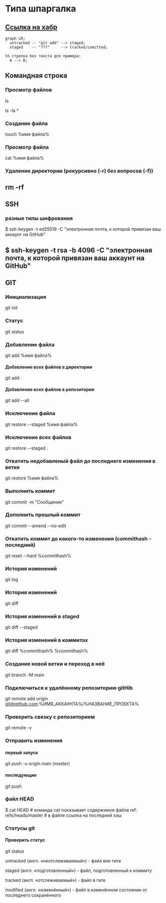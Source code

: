 # Типа шпаргалка
[Ссылка на хабр](https://habr.com/ru/companies/ruvds/articles/599929/)
----

```mermaid
graph LR;
  untracked -- "git add" --> staged;
  staged    -- "???"     --> tracked/comitted;

%% стрелка без текста для примера: 
  A --> B;
``` 

## Командная строка
### Просмотр файлов
ls

ls -la *

### Создание файла
touch %имя файла%

### Просмотр файла
cat  %имя файла%

### Удаление директории (рекурсивно (-r) без вопросов (-f))
rm -rf
----
## SSH 
### разные типы шифрования
$ ssh-keygen -t ed25519 -C "электронная почта, к которой привязан ваш аккаунт на GitHub" 

$ ssh-keygen -t rsa -b 4096 -C "электронная почта, к которой привязан ваш аккаунт на GitHub" 
----
## GIT
### Инициализация
git init

### Статус
git status

### Добавление файла
git add %имя файла%
#### Добавление всех файлов в директории
git add .
#### Добавление всех файлов в репозитории
git add --all

### Исключение файла
git restore --staged %имя файла%
### Исключение всех файлов
git restore --staged .

### Откатить недобавленый файл до последнего изменения в ветке
git restore %имя файла%

### Выполнить коммит
git commit -m "Сообщение"

### Дополнить прошлый коммит 
git commit --amend --no-edit

### Откатить коммит до какого-то изменения (commithash - последний)
git reset --hard %commithash%

### История изменений
git log

### История изменений
git diff
### История изменений в staged
git diff --staged
### История изменений в коммитах
git diff %commithash% %commithash%

### Создание новой ветки и переход в неё
git branch -M main

### Подключиться к удалённому репозиторию gitHib
git remote add origin git@github.com:%ИМЯ_АККАУНТА%/%НАЗВАНИЕ_ПРОЕКТА%

### Проверить связку с репозиторием
git remote -v

### Отправить изменения
#### первый запуск
git push -u origin main (master)
#### последующие
git push

### файл HEAD
$ cat HEAD # команда cat показывает содержимое файла
ref: refs/heads/master # в файле ссылка на последний хэш

### Статусы git
#### Проверить статус
git status

untracked (англ. «неотслеживаемый») - файл вне гита

staged (англ. «подготовленный») - файл, подготовленный к коммиту

tracked (англ. «отслеживаемый») - файл в гите

modified (англ. «изменённый») - файл в изменённом состоянии от последнего сохранённого

